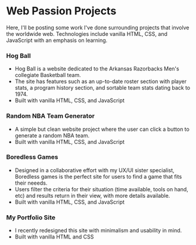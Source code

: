 # Web Passion Projects

Here, I'll be posting some work I've done surrounding projects that involve the worldwide web. Technologies include vanilla HTML, CSS, and JavaScript with an emphasis on learning.

### Hog Ball

- Hog Ball is a website dedicated to the Arkansas Razorbacks Men's collegiate Basketball team.
- The site has features such as an up-to-date roster section with player stats, a program history section, and sortable team stats dating back to 1974.
- Built with vanilla HTML, CSS, and JavaScript


### Random NBA Team Generator

- A simple but clean website project where the user can click a button to generate a random NBA team.
- Built with vanilla HTML, CSS, and JavaScript

### Boredless Games

- Designed in a collaborative effort with my UX/UI sister specialist, Boredless games is the perfect site for users to find a game that fits their neeeds.
- Users filter the criteria for their situation (time available, tools on hand, etc) and results return in their view, with more details available.
- Built with vanilla HTML, CSS, and JavaScript


### My Portfolio Site

- I recently redesigned this site with minimalism and usability in mind.
- Built with vanilla HTML and CSS


